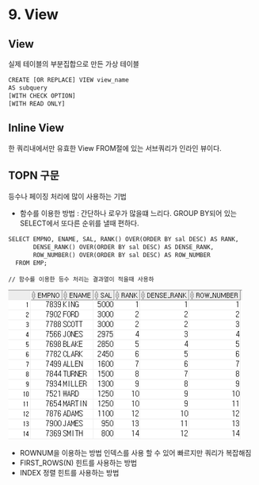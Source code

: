 # 9. View

## View

실제 테이블의 부분집합으로 만든 가상 테이블

```text
CREATE [OR REPLACE] VIEW view_name
AS subquery
[WITH CHECK OPTION]
[WITH READ ONLY]
```

## Inline View

한 쿼리내에서만 유효한 View  FROM절에 있는 서브쿼리가 인라인 뷰이다.

## TOPN 구문

등수나 페이징 처리에 많이 사용하는 기법

* 함수를 이용한 방법 : 간단하나 로우가 많을떄 느리다. GROUP BY되어 있는 SELECT에서 또다른 순위를 낼때 편하다.

```text
SELECT EMPNO, ENAME, SAL, RANK() OVER(ORDER BY sal DESC) AS RANK,
       DENSE_RANK() OVER(ORDER BY sal DESC) AS DENSE_RANK,
       ROW_NUMBER() OVER(ORDER BY sal DESC) AS ROW_NUMBER
  FROM EMP;
  
// 함수를 이용한 등수 처리는 결과열이 적을때 사용하
```

![&#xB4F1;&#xC218; &#xACC4;&#xC0B0; &#xBE44;&#xAD50;](../../.gitbook/assets/rank_function.png)

* ROWNUM을 이용하는 방법 인덱스를 사용 할 수 있어 빠르지만 쿼리가 복잡해짐
* FIRST\_ROWS\(N\) 힌트를 사용하는 방법
* INDEX 정렬 힌트를 사용하는 방법

